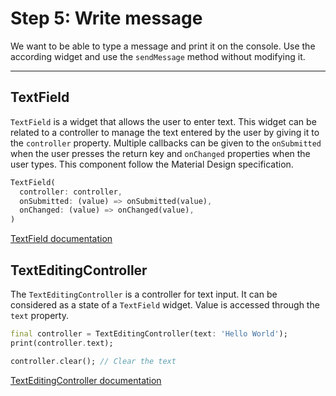 # Step 5: Write message

We want to be able to type a message and print it on the console.
Use the according widget and use the `sendMessage` method without modifying it.

---

## TextField

`TextField` is a widget that allows the user to enter text. This widget can be related to a controller to manage the text entered by the user by giving it to the `controller` property. Multiple callbacks can be given to the `onSubmitted` when the user presses the return key and `onChanged` properties when the user types. This component follow the Material Design specification.

```dart
TextField(
  controller: controller,
  onSubmitted: (value) => onSubmitted(value),
  onChanged: (value) => onChanged(value),
)
```

[TextField documentation](https://api.flutter.dev/flutter/material/TextField-class.html)

## TextEditingController

The `TextEditingController` is a controller for text input. It can be considered as a state of a `TextField` widget. Value is accessed through the `text` property.

```dart
final controller = TextEditingController(text: 'Hello World');
print(controller.text);

controller.clear(); // Clear the text
```

[TextEditingController documentation](https://api.flutter.dev/flutter/widgets/TextEditingController-class.html)